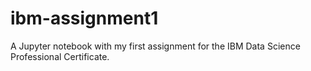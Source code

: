 # ibm-assignment1
A Jupyter notebook with my first assignment for the IBM Data Science Professional Certificate.
